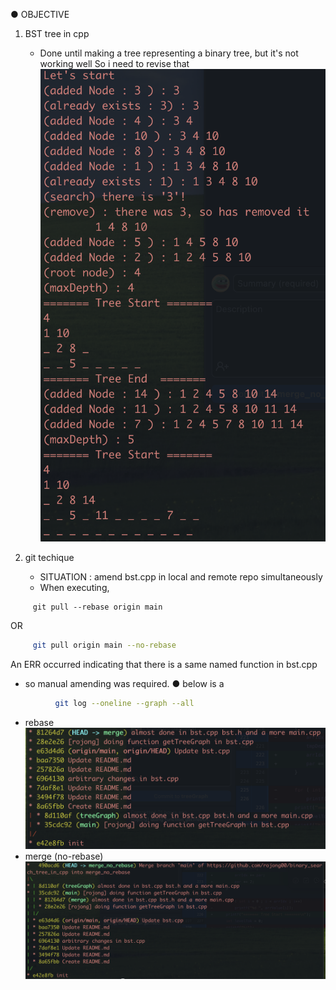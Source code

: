 ● OBJECTIVE
<br>
1. BST tree in cpp
   - Done until making a tree representing a binary tree, but it's not working well So i need to revise that
![](https://github.com/rojong00/binary_search_tree_in_cpp/blob/main/img/execution.png)
      
3. git techique
   - SITUATION : amend bst.cpp in local and remote repo simultaneously
   - When executing,
```
     git pull --rebase origin main
```
   OR
   
```bash
     git pull origin main --no-rebase
```

   An ERR occurred indicating that there is a same named function in bst.cpp
   - so manual amending was required.
● below is a
```bash
          git log --oneline --graph --all
```
- rebase
![](https://github.com/rojong00/binary_search_tree_in_cpp/blob/main/img/rebase.png)
- merge (no-rebase)
![](https://github.com/rojong00/binary_search_tree_in_cpp/blob/main/img/merge.png)
